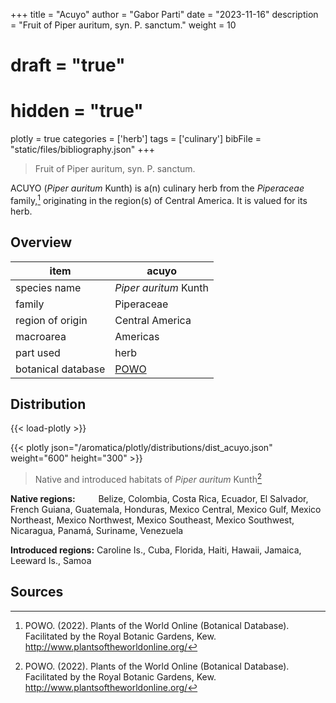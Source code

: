 +++
title = "Acuyo"
author = "Gabor Parti"
date = "2023-11-16"
description = "Fruit of Piper auritum, syn. P. sanctum."
weight = 10
# draft = "true"
# hidden = "true"
plotly = true
categories = ['herb']
tags = ['culinary']
bibFile = "static/files/bibliography.json"
+++

>Fruit of Piper auritum, syn. P. sanctum.

ACUYO (*Piper auritum* Kunth) is a(n) culinary herb from the *Piperaceae* family,[^powo] originating in the region(s) of Central America. It is valued for its herb.

[^powo]: POWO. (2022). Plants of the World Online (Botanical Database). Facilitated by the Royal Botanic Gardens, Kew. http://www.plantsoftheworldonline.org/

## Overview

|       item       |                       acuyo                       |
|------------------|---------------------------------------------------|
|   species name   |               *Piper auritum* Kunth               |
|      family      |                     Piperaceae                    |
| region of origin |                  Central America                  |
|     macroarea    |                      Americas                     |
|     part used    |                        herb                       |
|botanical database|[POWO](https://powo.science.kew.org/taxon/680520-1)|



## Distribution

{{< load-plotly >}}

{{< plotly json="/aromatica/plotly/distributions/dist_acuyo.json" weight="600" height="300" >}}

>Native and introduced habitats of *Piper auritum* Kunth[^powo]

<p style="text-align:left;">

**Native regions:** &ensp; &ensp; &ensp; Belize, Colombia, Costa Rica, Ecuador, El Salvador, French Guiana, Guatemala, Honduras, Mexico Central, Mexico Gulf, Mexico Northeast, Mexico Northwest, Mexico Southeast, Mexico Southwest, Nicaragua, Panamá, Suriname, Venezuela

**Introduced regions:** Caroline Is., Cuba, Florida, Haiti, Hawaii, Jamaica, Leeward Is., Samoa

</p>

## Sources



